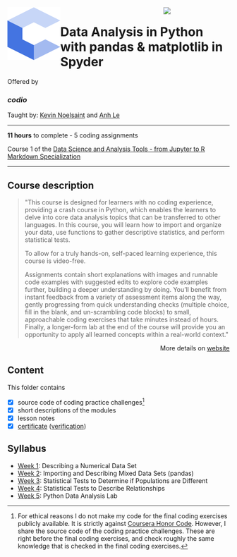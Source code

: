 <a href="https://www.coursera.org/learn/codio-data-analysis-in-python-with-pandas-and-matplotlib-in-spyder">
  <img src="/img/Data_Analysis_in_Python_with_pandas_&_matplotlib_in_Spyder_logo.png" width="150" align="right">
</a>

<img src="/img/codio_logo.svg" width="120" height="120" align="left">

# Data Analysis in Python with pandas & matplotlib in Spyder

Offered by 
### *codio*

Taught by: [Kevin Noelsaint](https://www.coursera.org/instructor/knoelsaint) and [Anh Le](https://www.coursera.org/instructor/ale)

---

**11 hours** to complete - 5 coding assignments

Course 1 of the [Data Science and Analysis Tools - from Jupyter to R Markdown Specialization](../) 

---

## Course description

>"This course is designed for learners with no coding experience, providing a crash course in Python, which enables the learners to delve into core data analysis topics that can be transferred to other languages. In this course, you will learn how to import and organize your data, use functions to gather descriptive statistics, and perform statistical tests.
>
>To allow for a truly hands-on, self-paced learning experience, this course is video-free.
>
>Assignments contain short explanations with images and runnable code examples with suggested edits to explore code examples further, building a deeper understanding by doing. You’ll benefit from instant feedback from a variety of assessment items along the way, gently progressing from quick understanding checks (multiple choice, fill in the blank, and un-scrambling code blocks) to small, approachable coding exercises that take minutes instead of hours. Finally, a longer-form lab at the end of the course will provide you an opportunity to apply all learned concepts within a real-world context."

<p align="right">More details on <a href="https://www.coursera.org/learn/codio-data-analysis-in-python-with-pandas-and-matplotlib-in-spyder">website</a></p>

## Content
This folder contains 
- [x] source code of coding practice challenges[^1]
- [x] short descriptions of the modules 
- [x] lesson notes 
- [x] [certificate](./Coursera_Certificate_Java_Basic_Structures_Arrays,_Strings,_and_Files.pdf) ([verification](https://coursera.org/verify/2EK459FLXRUP))

## Syllabus
- [Week 1](./Week%201): Describing a Numerical Data Set
- [Week 2](./Week%202): Importing and Describing Mixed Data Sets (pandas)
- [Week 3](./Week%203): Statistical Tests to Determine if Populations are Different
- [Week 4](./Week%204): Statistical Tests to Describe Relationships
- [Week 5](./Week%205): Python Data Analysis Lab

[^1]: For ethical reasons I do not make my code for the final coding exercises publicly available. It is strictly against [Coursera Honor Code](https://www.coursera.support/s/article/209818863-Coursera-Honor-Code?language=en_US). However, I share the source code of the coding practice challenges. These are right before the final coding exercises, and check roughly the same knowledge that is checked in the final coding exercises. 
